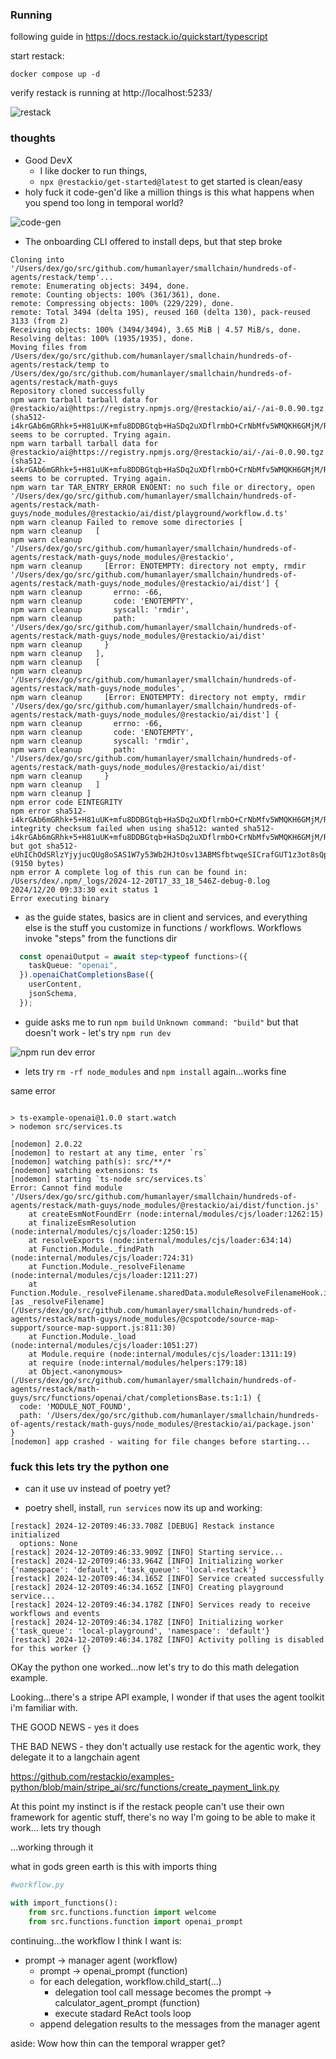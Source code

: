 


### Running

following guide in https://docs.restack.io/quickstart/typescript

start restack:

```
docker compose up -d
```

verify restack is running at http://localhost:5233/

![restack](./images/restack-empty.png)



### thoughts

- Good DevX 
    - I like docker to run things, 
    - `npx @restackio/get-started@latest` to get started is clean/easy
- holy fuck it code-gen'd like a million things is this what happens when you spend too long in temporal world?

![code-gen](./images/codegen-mountain.png)


- The onboarding CLI offered to install deps, but that step broke


```
Cloning into '/Users/dex/go/src/github.com/humanlayer/smallchain/hundreds-of-agents/restack/temp'...
remote: Enumerating objects: 3494, done.
remote: Counting objects: 100% (361/361), done.
remote: Compressing objects: 100% (229/229), done.
remote: Total 3494 (delta 195), reused 160 (delta 130), pack-reused 3133 (from 2)
Receiving objects: 100% (3494/3494), 3.65 MiB | 4.57 MiB/s, done.
Resolving deltas: 100% (1935/1935), done.
Moving files from /Users/dex/go/src/github.com/humanlayer/smallchain/hundreds-of-agents/restack/temp to /Users/dex/go/src/github.com/humanlayer/smallchain/hundreds-of-agents/restack/math-guys
Repository cloned successfully
npm warn tarball tarball data for @restackio/ai@https://registry.npmjs.org/@restackio/ai/-/ai-0.0.90.tgz (sha512-i4krGAb6mGRhk+5+H81uUK+mfu8DDBGtqb+HaSDq2uXDflrmbO+CrNbMfv5WMQKH6GMjM/RNw5CO7f6be48CsA==) seems to be corrupted. Trying again.
npm warn tarball tarball data for @restackio/ai@https://registry.npmjs.org/@restackio/ai/-/ai-0.0.90.tgz (sha512-i4krGAb6mGRhk+5+H81uUK+mfu8DDBGtqb+HaSDq2uXDflrmbO+CrNbMfv5WMQKH6GMjM/RNw5CO7f6be48CsA==) seems to be corrupted. Trying again.
npm warn tar TAR_ENTRY_ERROR ENOENT: no such file or directory, open '/Users/dex/go/src/github.com/humanlayer/smallchain/hundreds-of-agents/restack/math-guys/node_modules/@restackio/ai/dist/playground/workflow.d.ts'
npm warn cleanup Failed to remove some directories [
npm warn cleanup   [
npm warn cleanup     '/Users/dex/go/src/github.com/humanlayer/smallchain/hundreds-of-agents/restack/math-guys/node_modules/@restackio',
npm warn cleanup     [Error: ENOTEMPTY: directory not empty, rmdir '/Users/dex/go/src/github.com/humanlayer/smallchain/hundreds-of-agents/restack/math-guys/node_modules/@restackio/ai/dist'] {
npm warn cleanup       errno: -66,
npm warn cleanup       code: 'ENOTEMPTY',
npm warn cleanup       syscall: 'rmdir',
npm warn cleanup       path: '/Users/dex/go/src/github.com/humanlayer/smallchain/hundreds-of-agents/restack/math-guys/node_modules/@restackio/ai/dist'
npm warn cleanup     }
npm warn cleanup   ],
npm warn cleanup   [
npm warn cleanup     '/Users/dex/go/src/github.com/humanlayer/smallchain/hundreds-of-agents/restack/math-guys/node_modules',
npm warn cleanup     [Error: ENOTEMPTY: directory not empty, rmdir '/Users/dex/go/src/github.com/humanlayer/smallchain/hundreds-of-agents/restack/math-guys/node_modules/@restackio/ai/dist'] {
npm warn cleanup       errno: -66,
npm warn cleanup       code: 'ENOTEMPTY',
npm warn cleanup       syscall: 'rmdir',
npm warn cleanup       path: '/Users/dex/go/src/github.com/humanlayer/smallchain/hundreds-of-agents/restack/math-guys/node_modules/@restackio/ai/dist'
npm warn cleanup     }
npm warn cleanup   ]
npm warn cleanup ]
npm error code EINTEGRITY
npm error sha512-i4krGAb6mGRhk+5+H81uUK+mfu8DDBGtqb+HaSDq2uXDflrmbO+CrNbMfv5WMQKH6GMjM/RNw5CO7f6be48CsA== integrity checksum failed when using sha512: wanted sha512-i4krGAb6mGRhk+5+H81uUK+mfu8DDBGtqb+HaSDq2uXDflrmbO+CrNbMfv5WMQKH6GMjM/RNw5CO7f6be48CsA== but got sha512-eUhIChOdSRlzYjyjucQUg8oSAS1W7y53Wb2HJtOsv13ABMSfbtwqeSICrafGUT1z3ot8sQpFmw9JXEK/M+Sutg==. (9150 bytes)
npm error A complete log of this run can be found in: /Users/dex/.npm/_logs/2024-12-20T17_33_18_546Z-debug-0.log
2024/12/20 09:33:30 exit status 1
Error executing binary
```


- as the guide states, basics are in client and services, and everything else is the stuff you customize in functions / workflows. Workflows invoke "steps" from the functions dir

```typescript
  const openaiOutput = await step<typeof functions>({
    taskQueue: "openai",
  }).openaiChatCompletionsBase({
    userContent,
    jsonSchema,
  });
```

- guide asks me to run `npm build` `Unknown command: "build"`  but that doesn't work - let's try `npm run dev`

![npm run dev error](./images/npm-run-dev-error.png)

- lets try `rm -rf node_modules` and `npm install` again...works fine

same error


```

> ts-example-openai@1.0.0 start.watch
> nodemon src/services.ts

[nodemon] 2.0.22
[nodemon] to restart at any time, enter `rs`
[nodemon] watching path(s): src/**/*
[nodemon] watching extensions: ts
[nodemon] starting `ts-node src/services.ts`
Error: Cannot find module '/Users/dex/go/src/github.com/humanlayer/smallchain/hundreds-of-agents/restack/math-guys/node_modules/@restackio/ai/dist/function.js'
    at createEsmNotFoundErr (node:internal/modules/cjs/loader:1262:15)
    at finalizeEsmResolution (node:internal/modules/cjs/loader:1250:15)
    at resolveExports (node:internal/modules/cjs/loader:634:14)
    at Function.Module._findPath (node:internal/modules/cjs/loader:724:31)
    at Function.Module._resolveFilename (node:internal/modules/cjs/loader:1211:27)
    at Function.Module._resolveFilename.sharedData.moduleResolveFilenameHook.installedValue [as _resolveFilename] (/Users/dex/go/src/github.com/humanlayer/smallchain/hundreds-of-agents/restack/math-guys/node_modules/@cspotcode/source-map-support/source-map-support.js:811:30)
    at Function.Module._load (node:internal/modules/cjs/loader:1051:27)
    at Module.require (node:internal/modules/cjs/loader:1311:19)
    at require (node:internal/modules/helpers:179:18)
    at Object.<anonymous> (/Users/dex/go/src/github.com/humanlayer/smallchain/hundreds-of-agents/restack/math-guys/src/functions/openai/chat/completionsBase.ts:1:1) {
  code: 'MODULE_NOT_FOUND',
  path: '/Users/dex/go/src/github.com/humanlayer/smallchain/hundreds-of-agents/restack/math-guys/node_modules/@restackio/ai/package.json'
}
[nodemon] app crashed - waiting for file changes before starting...
```

### fuck this lets try the python one

- can it use uv instead of poetry yet?

- poetry shell, install, `run services` now its up and working:

```
[restack] 2024-12-20T09:46:33.708Z [DEBUG] Restack instance initialized
  options: None
[restack] 2024-12-20T09:46:33.909Z [INFO] Starting service...
[restack] 2024-12-20T09:46:33.964Z [INFO] Initializing worker {'namespace': 'default', 'task_queue': 'local-restack'}
[restack] 2024-12-20T09:46:34.165Z [INFO] Service created successfully
[restack] 2024-12-20T09:46:34.165Z [INFO] Creating playground service...
[restack] 2024-12-20T09:46:34.178Z [INFO] Services ready to receive workflows and events
[restack] 2024-12-20T09:46:34.178Z [INFO] Initializing worker {'task_queue': 'local-playground', 'namespace': 'default'}
[restack] 2024-12-20T09:46:34.178Z [INFO] Activity polling is disabled for this worker {}
```



OKay the python one worked...now let's try to do this math delegation example.

Looking...there's a stripe API example, I wonder if that uses the agent toolkit i'm familiar with.

THE GOOD NEWS - yes it does


THE BAD NEWS - they don't actually use restack for the agentic work, they delegate it to a langchain agent

https://github.com/restackio/examples-python/blob/main/stripe_ai/src/functions/create_payment_link.py


At this point my instinct is if the restack people can't use their own framework for agentic stuff, there's no way I'm going to be able to make it work... lets try though

...working through it

what in gods green earth is this with imports thing

```python
#workflow.py

with import_functions():
    from src.functions.function import welcome
    from src.functions.function import openai_prompt
```

continuing...the workflow I think I want is:

- prompt -> manager agent (workflow)
    - prompt -> openai_prompt (function)
    - for each delegation, workflow.child_start(...)
         - delegation tool call message becomes the prompt -> calculator_agent_prompt (function)
         - execute stadard ReAct tools loop
    - append delegation results to the messages from the manager agent

    
aside: Wow how thin can the temporal wrapper get?

